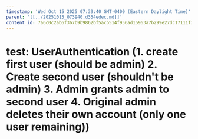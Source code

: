 ```yaml
---
timestamp: 'Wed Oct 15 2025 07:39:40 GMT-0400 (Eastern Daylight Time)'
parent: '[[../20251015_073940.d354edec.md]]'
content_id: 7a6c0c2ab6f367b9b9862bf5acb514f956ad15963a7b299e27dc17111f3ac42b
---
```


# test: UserAuthentication (1. create first user (should be admin) 2. Create second user (shouldn't be admin) 3. Admin grants admin to second user 4. Original admin deletes their own account (only one user remaining))
